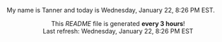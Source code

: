 My name is Tanner and today is Wednesday, January 22, 8:26 PM EST.

<p align="center">This <i>README</i> file is generated <b>every 3 hours</b>!</br>Last refresh: Wednesday, January 22, 8:26 PM EST<br /></p>
